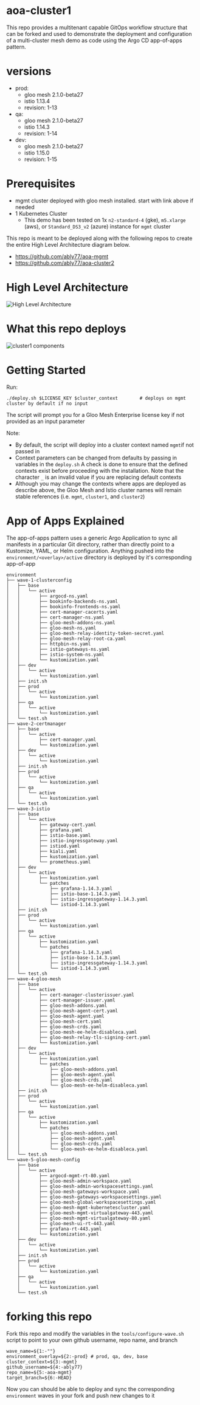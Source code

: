 # aoa-cluster1
This repo provides a multitenant capable GitOps workflow structure that can be forked and used to demonstrate the deployment and configuration of a multi-cluster mesh demo as code using the Argo CD app-of-apps pattern.

# versions
- prod:
    - gloo mesh 2.1.0-beta27
    - istio 1.13.4
    - revision: 1-13
- qa:
    - gloo mesh 2.1.0-beta27
    - istio 1.14.3
    - revision: 1-14
- dev:
    - gloo mesh 2.1.0-beta27
    - istio 1.15.0
    - revision: 1-15

# Prerequisites 
- mgmt cluster deployed with gloo mesh installed. start with link above if needed
- 1 Kubernetes Cluster
    - This demo has been tested on 1x `n2-standard-4` (gke), `m5.xlarge` (aws), or `Standard_DS3_v2` (azure) instance for `mgmt` cluster

This repo is meant to be deployed along with the following repos to create the entire High Level Architecture diagram below.
- https://github.com/ably77/aoa-mgmt
- https://github.com/ably77/aoa-cluster2

# High Level Architecture
![High Level Architecture](images/aoa-fulla.png)

# What this repo deploys
![cluster1 components](images/aoa-cluster1a.png)

# Getting Started
Run:
```
./deploy.sh $LICENSE_KEY $cluster_context        # deploys on mgmt cluster by default if no input
```
The script will prompt you for a Gloo Mesh Enterprise license key if not provided as an input parameter

Note:
- By default, the script will deploy into a cluster context named `mgmt`if not passed in
- Context parameters can be changed from defaults by passing in variables in the `deploy.sh` A check is done to ensure that the defined contexts exist before proceeding with the installation. Note that the character `_` is an invalid value if you are replacing default contexts
- Although you may change the contexts where apps are deployed as describe above, the Gloo Mesh and Istio cluster names will remain stable references (i.e. `mgmt`, `cluster1`, and `cluster2`)

# App of Apps Explained
The app-of-apps pattern uses a generic Argo Application to sync all manifests in a particular Git directory, rather than directly point to a Kustomize, YAML, or Helm configuration. Anything pushed into the `environment/<overlay>/active` directory is deployed by it's corresponding app-of-app
```
environment
├── wave-1-clusterconfig
│   ├── base
│   │   └── active
│   │       ├── argocd-ns.yaml
│   │       ├── bookinfo-backends-ns.yaml
│   │       ├── bookinfo-frontends-ns.yaml
│   │       ├── cert-manager-cacerts.yaml
│   │       ├── cert-manager-ns.yaml
│   │       ├── gloo-mesh-addons-ns.yaml
│   │       ├── gloo-mesh-ns.yaml
│   │       ├── gloo-mesh-relay-identity-token-secret.yaml
│   │       ├── gloo-mesh-relay-root-ca.yaml
│   │       ├── httpbin-ns.yaml
│   │       ├── istio-gateways-ns.yaml
│   │       ├── istio-system-ns.yaml
│   │       └── kustomization.yaml
│   ├── dev
│   │   └── active
│   │       └── kustomization.yaml
│   ├── init.sh
│   ├── prod
│   │   └── active
│   │       └── kustomization.yaml
│   ├── qa
│   │   └── active
│   │       └── kustomization.yaml
│   └── test.sh
├── wave-2-certmanager
│   ├── base
│   │   └── active
│   │       ├── cert-manager.yaml
│   │       └── kustomization.yaml
│   ├── dev
│   │   └── active
│   │       └── kustomization.yaml
│   ├── init.sh
│   ├── prod
│   │   └── active
│   │       └── kustomization.yaml
│   ├── qa
│   │   └── active
│   │       └── kustomization.yaml
│   └── test.sh
├── wave-3-istio
│   ├── base
│   │   └── active
│   │       ├── gateway-cert.yaml
│   │       ├── grafana.yaml
│   │       ├── istio-base.yaml
│   │       ├── istio-ingressgateway.yaml
│   │       ├── istiod.yaml
│   │       ├── kiali.yaml
│   │       ├── kustomization.yaml
│   │       └── prometheus.yaml
│   ├── dev
│   │   └── active
│   │       ├── kustomization.yaml
│   │       └── patches
│   │           ├── grafana-1.14.3.yaml
│   │           ├── istio-base-1.14.3.yaml
│   │           ├── istio-ingressgateway-1.14.3.yaml
│   │           └── istiod-1.14.3.yaml
│   ├── init.sh
│   ├── prod
│   │   └── active
│   │       └── kustomization.yaml
│   ├── qa
│   │   └── active
│   │       ├── kustomization.yaml
│   │       └── patches
│   │           ├── grafana-1.14.3.yaml
│   │           ├── istio-base-1.14.3.yaml
│   │           ├── istio-ingressgateway-1.14.3.yaml
│   │           └── istiod-1.14.3.yaml
│   └── test.sh
├── wave-4-gloo-mesh
│   ├── base
│   │   └── active
│   │       ├── cert-manager-clusterissuer.yaml
│   │       ├── cert-manager-issuer.yaml
│   │       ├── gloo-mesh-addons.yaml
│   │       ├── gloo-mesh-agent-cert.yaml
│   │       ├── gloo-mesh-agent.yaml
│   │       ├── gloo-mesh-cert.yaml
│   │       ├── gloo-mesh-crds.yaml
│   │       ├── gloo-mesh-ee-helm-disableca.yaml
│   │       ├── gloo-mesh-relay-tls-signing-cert.yaml
│   │       └── kustomization.yaml
│   ├── dev
│   │   └── active
│   │       ├── kustomization.yaml
│   │       └── patches
│   │           ├── gloo-mesh-addons.yaml
│   │           ├── gloo-mesh-agent.yaml
│   │           ├── gloo-mesh-crds.yaml
│   │           └── gloo-mesh-ee-helm-disableca.yaml
│   ├── init.sh
│   ├── prod
│   │   └── active
│   │       └── kustomization.yaml
│   ├── qa
│   │   └── active
│   │       ├── kustomization.yaml
│   │       └── patches
│   │           ├── gloo-mesh-addons.yaml
│   │           ├── gloo-mesh-agent.yaml
│   │           ├── gloo-mesh-crds.yaml
│   │           └── gloo-mesh-ee-helm-disableca.yaml
│   └── test.sh
└── wave-5-gloo-mesh-config
    ├── base
    │   └── active
    │       ├── argocd-mgmt-rt-80.yaml
    │       ├── gloo-mesh-admin-workspace.yaml
    │       ├── gloo-mesh-admin-workspacesettings.yaml
    │       ├── gloo-mesh-gateways-workspace.yaml
    │       ├── gloo-mesh-gateways-workspacesettings.yaml
    │       ├── gloo-mesh-global-workspacesettings.yaml
    │       ├── gloo-mesh-mgmt-kubernetescluster.yaml
    │       ├── gloo-mesh-mgmt-virtualgateway-443.yaml
    │       ├── gloo-mesh-mgmt-virtualgateway-80.yaml
    │       ├── gloo-mesh-ui-rt-443.yaml
    │       ├── grafana-rt-443.yaml
    │       └── kustomization.yaml
    ├── dev
    │   └── active
    │       └── kustomization.yaml
    ├── init.sh
    ├── prod
    │   └── active
    │       └── kustomization.yaml
    ├── qa
    │   └── active
    │       └── kustomization.yaml
    └── test.sh
```

# forking this repo
Fork this repo and modify the variables in the `tools/configure-wave.sh` script to point to your own github username, repo name, and branch
```
wave_name=${1:-""}
environment_overlay=${2:-prod} # prod, qa, dev, base
cluster_context=${3:-mgmt}
github_username=${4:-ably77}
repo_name=${5:-aoa-mgmt}
target_branch=${6:-HEAD}
```

Now you can should be able to deploy and sync the corresponding `environment` waves in your fork and push new changes to it
